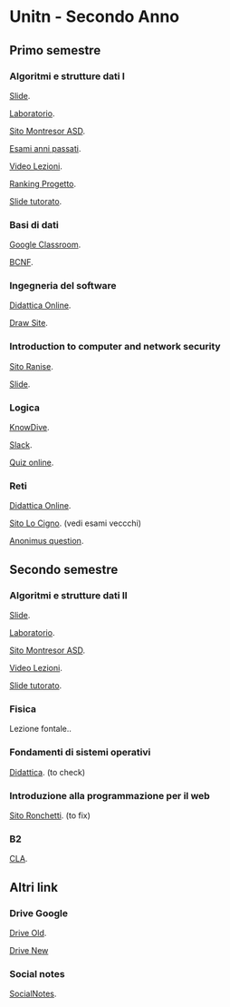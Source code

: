 # Unitn - Secondo Anno

## Primo semestre

### Algoritmi e strutture dati I
[Slide](http://cricca.disi.unitn.it/montresor/teaching/asd/materiale/lucidi/).

[Laboratorio](https://judge.science.unitn.it/slides/).

[Sito Montresor ASD](http://cricca.disi.unitn.it/montresor/teaching/asd/).

[Esami anni passati](http://cricca.disi.unitn.it/montresor/teaching/asd/materiale/esercizi/compiti/).

[Video Lezioni](https://www.youtube.com/watch?v=eDvoPtXvpyc&list=PL6LfWZm2MAHTZrI8EJhC0HUa5gLh9h195).

[Ranking Progetto](https://judge.science.unitn.it/arena/ranking/Ranking.html).

[Slide tutorato](https://drive.google.com/drive/u/2/folders/10PPwsTlLikMIvVPJq_2s-KLYN-S2yU_W).

### Basi di dati
[Google Classroom](https://classroom.google.com/u/1/c/MzcyNzQzMTc4MzRa).

[BCNF](https://uisacad5.uis.edu/cgi-bin/mcrem2/database_design_tool.cgi).

### Ingegneria del software
[Didattica Online](https://didatticaonline.unitn.it/dol/course/view.php?id=16085).

[Draw Site](https://www.lucidchart.com/documents).

### Introduction to computer and network security
[Sito Ranise](https://sites.google.com/view/intro2cns?hl=en).

[Slide](https://sites.google.com/view/intro2cns/syllabus/201920?authuser=0).

### Logica
[KnowDive](http://knowdive.disi.unitn.it/logic/).

[Slack](https://app.slack.com/client/TND6WBAKA/learning-slack).

[Quiz online](https://www.onlineexambuilder.com/it/pl-fol/exam-308236).

### Reti
[Didattica Online](https://didatticaonline.unitn.it/dol/course/view.php?id=16033).

[Sito Lo Cigno](https://disi.unitn.it/locigno/teaching-duties/reti/). (vedi esami veccchi)

[Anonimus question](https://app.sli.do/event/czseos9q/live/questions).

## Secondo semestre

### Algoritmi e strutture dati II
[Slide](http://cricca.disi.unitn.it/montresor/teaching/asd/materiale/lucidi/).

[Laboratorio](https://judge.science.unitn.it/slides/).

[Sito Montresor ASD](http://cricca.disi.unitn.it/montresor/teaching/asd/).

[Video Lezioni](https://www.youtube.com/watch?v=eDvoPtXvpyc&list=PL6LfWZm2MAHTZrI8EJhC0HUa5gLh9h195).

[Slide tutorato](https://drive.google.com/drive/u/2/folders/10PPwsTlLikMIvVPJq_2s-KLYN-S2yU_W).


### Fisica
Lezione fontale..


### Fondamenti di sistemi operativi

[Didattica](https://didatticaonline.unitn.it/dol/course/view.php?id=18212). (to check)


### Introduzione alla programmazione per il web

[Sito Ronchetti](http://latemar.science.unitn.it/segue/index.php?&site=ronchet&section=32&page=1519&action=site). (to fix)


### B2
[CLA](https://cialsrv.unitn.it/cialweb/web-site/ShWebLogin.jsp).


## Altri link

### Drive Google
[Drive Old](http://bit.ly/drive-folder).

[Drive New](https://drive.google.com/drive/u/2/folders/1aAv9evT2P24pak4LUt8D3EDHUJlqxWHt)


### Social notes
[SocialNotes](https://socialnotes.eu).

